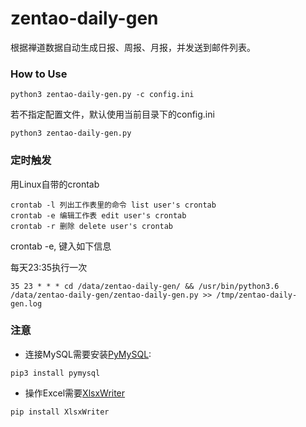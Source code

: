 # zentao-daily-gen
根据禅道数据自动生成日报、周报、月报，并发送到邮件列表。


### How to Use

```
python3 zentao-daily-gen.py -c config.ini
```
若不指定配置文件，默认使用当前目录下的config.ini
```
python3 zentao-daily-gen.py 
```

### 定时触发

用Linux自带的crontab
```
crontab -l 列出工作表里的命令 list user's crontab
crontab -e 编辑工作表 edit user's crontab
crontab -r 删除 delete user's crontab
```

crontab -e, 键入如下信息

每天23:35执行一次
```
35 23 * * * cd /data/zentao-daily-gen/ && /usr/bin/python3.6 /data/zentao-daily-gen/zentao-daily-gen.py >> /tmp/zentao-daily-gen.log
```


### 注意
- 连接MySQL需要安装[PyMySQL](https://pypi.org/project/PyMySQL/):
```
pip3 install pymysql
```

- 操作Excel需要[XlsxWriter](https://xlsxwriter.readthedocs.io/index.html)
```
pip install XlsxWriter
```


